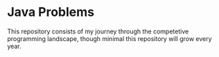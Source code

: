 # Java Problems

This repository consists of my journey through the competetive programming landscape, though minimal this repository will grow every year.
